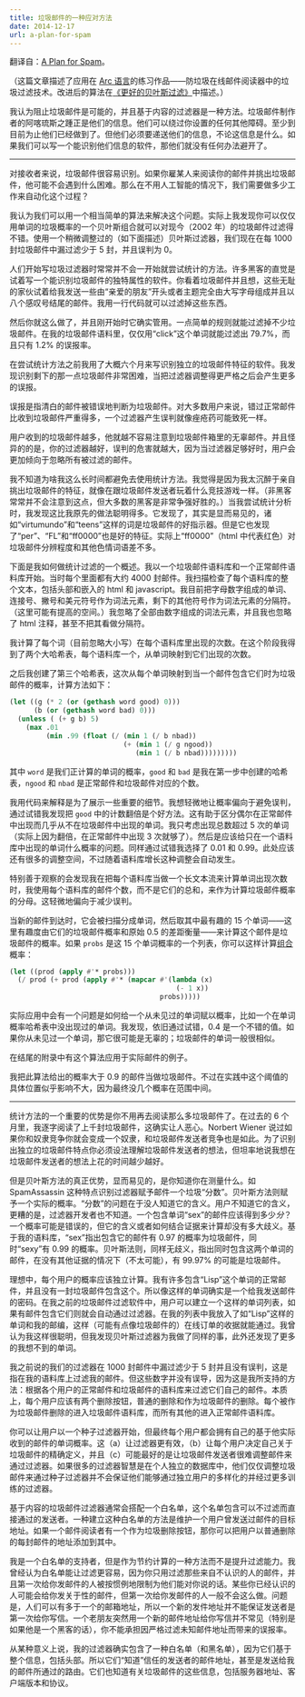 ```yaml
---
title: 垃圾邮件的一种应对方法
date: 2014-12-17
url: a-plan-for-spam
---
```


翻译自：[A Plan for Spam](http://www.paulgraham.com/spam.html)。

（这篇文章描述了应用在 [Arc 语言](http://www.paulgraham.com/arc.html)的练习作品——防垃圾在线邮件阅读器中的垃圾过滤技术。改进后的算法在[《更好的贝叶斯过滤》](http://www.paulgraham.com/better.html)中描述。）

<!-- more -->

我认为阻止垃圾邮件是可能的，并且基于内容的过滤器是一种方法。垃圾邮件制作者的阿喀琉斯之踵正是他们的信息。他们可以绕过你设置的任何其他障碍。至少到目前为止他们已经做到了。但他们必须要递送他们的信息，不论这信息是什么。如果我们可以写一个能识别他们信息的软件，那他们就没有任何办法避开了。

---

对接收者来说，垃圾邮件很容易识别。如果你雇某人来阅读你的邮件并挑出垃圾邮件，他可能不会遇到什么困难。那么在不用人工智能的情况下，我们需要做多少工作来自动化这个过程？

我认为我们可以用一个相当简单的算法来解决这个问题。实际上我发现你可以仅仅用单词的垃圾概率的一个贝叶斯组合就可以对现今（2002 年）的垃圾邮件过滤得不错。使用一个稍微调整过的（如下面描述）贝叶斯过滤器，我们现在在每 1000 封垃圾邮件中漏过滤少于 5 封，并且误判为 0。

人们开始写垃圾过滤器时常常并不会一开始就尝试统计的方法。许多黑客的直觉是试着写一个能识别垃圾邮件的独特属性的软件。你看着垃圾邮件并且想，这些无耻的家伙试着给我发送一些由“亲爱的朋友”开头或者主题完全由大写字母组成并且以八个感叹号结尾的邮件。我用一行代码就可以过滤掉这些东西。

然后你就这么做了，并且刚开始时它确实管用。一点简单的规则就能过滤掉不少垃圾邮件。在我的垃圾邮件语料里，仅仅用“click”这个单词就能过滤出 79.7%，而且只有 1.2% 的误报率。

在尝试统计方法之前我用了大概六个月来写识别独立的垃圾邮件特征的软件。我发现识别剩下的那一点垃圾邮件非常困难，当把过滤器调整得更严格之后会产生更多的误报。

误报是指清白的邮件被错误地判断为垃圾邮件。对大多数用户来说，错过正常邮件比收到垃圾邮件严重得多，一个过滤器产生误判就像痤疮药可能致死一样。

用户收到的垃圾邮件越多，他就越不容易注意到垃圾邮件箱里的无辜邮件。并且怪异的的是，你的过滤器越好，误判的危害就越大，因为当过滤器足够好时，用户会更加倾向于忽略所有被过滤的邮件。

我不知道为啥我这么长时间都避免去使用统计方法。我觉得是因为我太沉醉于亲自挑出垃圾邮件的特征，就像在跟垃圾邮件发送者玩着什么竞技游戏一样。（非黑客常常并不会注意到这点，但大多数的黑客是非常争强好胜的。）当我尝试统计分析时，我发现这比我原先的做法聪明得多。它发现了，其实是显而易见的，诸如“virtumundo”和“teens”这样的词是垃圾邮件的好指示器。但是它也发现了“per”、“FL”和“ff0000”也是好的特征。实际上“ff0000”（html 中代表红色）对垃圾邮件分辨程度和其他色情词语差不多。

下面是我如何做统计过滤的一个概述。我以一个垃圾邮件语料库和一个正常邮件语料库开始。当时每个里面都有大约 4000 封邮件。我扫描检查了每个语料库的整个文本，包括头部和嵌入的 html 和 javascript。我目前把字母数字组成的单词、连接号、撇号和美元符号作为词法元素，剩下的其他符号作为词法元素的分隔符。（这里可能有提高的空间。）我忽略了全部由数字组成的词法元素，并且我也忽略了 html 注释，甚至不把其看做分隔符。

我计算了每个词（目前忽略大小写）在每个语料库里出现的次数。在这个阶段我得到了两个大哈希表，每个语料库一个，从单词映射到它们出现的次数。

之后我创建了第三个哈希表，这次从每个单词映射到当一个邮件包含它们时为垃圾邮件的概率，计算方法如下：

``` lisp
(let ((g (* 2 (or (gethash word good) 0)))
      (b (or (gethash word bad) 0)))
  (unless ( (+ g b) 5)
    (max .01
         (min .99 (float (/ (min 1 (/ b nbad))
                            (+ (min 1 (/ g ngood))
                               (min 1 (/ b nbad)))))))))
```

其中 `word` 是我们正计算的单词的概率，`good` 和 `bad` 是我在第一步中创建的哈希表，`ngood` 和 `nbad` 是正常邮件和垃圾邮件对应的个数。

我用代码来解释是为了展示一些重要的细节。我想轻微地让概率偏向于避免误判，通过试错我发现把 `good` 中的计数翻倍是个好方法。这有助于区分偶尔在正常邮件中出现而几乎从不在垃圾邮件中出现的单词。我只考虑出现总数超过 5 次的单词（实际上因为翻倍，在正常邮件中出现 3 次就够了）。然后是应该给只在一个语料库中出现的单词什么概率的问题。同样通过试错我选择了 0.01 和 0.99。此处应该还有很多的调整空间，不过随着语料库增长这种调整会自动发生。

特别善于观察的会发现我在把每个语料库当做一个长文本流来计算单词出现次数时，我使用每个语料库的邮件个数，而不是它们的总和，来作为计算垃圾邮件概率的分母。这轻微地偏向于减少误判。

当新的邮件到达时，它会被扫描分成单词，然后取其中最有趣的 15 个单词——这里有趣度由它们的垃圾邮件概率和原始 0.5 的差距衡量——来计算这个邮件是垃圾邮件的概率。如果 `probs` 是这 15 个单词概率的一个列表，你可以这样计算[组合](http://www.paulgraham.com/naivebayes.html)概率：

``` lisp
(let ((prod (apply #'* probs)))
  (/ prod (+ prod (apply #'* (mapcar #'(lambda (x)
                                         (- 1 x))
                                     probs)))))
```

实际应用中会有一个问题是如何给一个从未见过的单词赋以概率，比如一个在单词概率哈希表中没出现过的单词。我发现，依旧通过试错，0.4 是一个不错的值。如果你从未见过一个单词，那它很可能是无辜的；垃圾邮件的单词一般很相似。

在结尾的附录中有这个算法应用于实际邮件的例子。

我把此算法给出的概率大于 0.9 的邮件当做垃圾邮件。不过在实践中这个阈值的具体位置似乎影响不大，因为最终没几个概率在范围中间。

---

统计方法的一个重要的优势是你不用再去阅读那么多垃圾邮件了。在过去的 6 个月里，我逐字阅读了上千封垃圾邮件，这确实让人恶心。Norbert Wiener 说过如果你和奴隶竞争你就会变成一个奴隶，和垃圾邮件发送者竞争也是如此。为了识别出独立的垃圾邮件特点你必须设法理解垃圾邮件发送者的想法，但坦率地说我想在垃圾邮件发送者的想法上花的时间越少越好。

但是贝叶斯方法的真正优势，显而易见的，是你知道你在测量什么。如 SpamAssassin 这种特点识别过滤器赋予邮件一个垃圾“分数”。贝叶斯方法则赋予一个实际的概率。“分数”的问题在于没人知道它的含义。用户不知道它的含义，更糟的是，过滤器开发者也不知道。一个包含单词“sex”的邮件应该得到多少*分*？一个概率可能是错误的，但它的含义或者如何结合证据来计算却没有多大歧义。基于我的语料库，“sex”指出包含它的邮件有 0.97 的概率为垃圾邮件，同时“sexy”有 0.99 的概率。贝叶斯法则，同样无歧义，指出同时包含这两个单词的邮件，在没有其他证据的情况下（不太可能），有 99.97% 的可能是垃圾邮件。

理想中，每个用户的概率应该独立计算。我有许多包含“Lisp”这个单词的正常邮件，并且没有一封垃圾邮件包含这个。所以像这样的单词确实是一个给我发送邮件的密码。在我之前的垃圾邮件过滤软件中，用户可以建立一个这样的单词列表，如果有邮件包含它们则就会自动通过过滤器。在我的列表中我放入了如“Lisp”这样的单词和我的邮编，这样（可能有点像垃圾邮件的）在线订单的收据就能通过。我曾认为我这样很聪明，但我发现贝叶斯过滤器为我做了同样的事，此外还发现了更多的我想不到的单词。

我之前说的我们的过滤器在 1000 封邮件中漏过滤少于 5 封并且没有误判，这是指在我的语料库上过滤我的邮件。但这些数字并没有误导，因为这是我所支持的方法：根据各个用户的正常邮件和垃圾邮件的语料库来过滤它们自己的邮件。本质上，每个用户应该有两个删除按钮，普通的删除和作为垃圾邮件的删除。每个被作为垃圾邮件删除的进入垃圾邮件语料库，而所有其他的进入正常邮件语料库。

你可以让用户以一个种子过滤器开始，但最终每个用户都会拥有自己的基于他实际收到的邮件的单词概率。这（a）让过滤器更有效，（b）让每个用户决定自己关于垃圾邮件的精确定义，并且（c）可能最好的是让垃圾邮件发送者很难调整邮件来通过过滤器。如果很多的过滤器智慧是在个人独立的数据库中，他们仅仅调整垃圾邮件来通过种子过滤器并不会保证他们能够通过独立用户的多样化的并经过更多训练的过滤器。

基于内容的垃圾邮件过滤器通常会搭配一个白名单，这个名单包含可以不过滤而直接通过的发送者。一种建立这种白名单的方法是维护一个用户曾发送过邮件的目标地址。如果一个邮件阅读者有一个作为垃圾删除按钮，那你可以把用户以普通删除的每封邮件的地址添加到其中。

我是一个白名单的支持者，但是作为节约计算的一种方法而不是提升过滤能力。我曾经认为白名单能让过滤更容易，因为你只用过滤那些来自不认识的人的邮件，并且第一次给你发邮件的人被按惯例地限制为他们能对你说的话。某些你已经认识的人可能会给你发关于性的邮件，但第一次给你发邮件的人一般不会这么做。问题是，人们可以有多于一个的邮箱地址，所以一个新的发件地址并不能保证发送者是第一次给你写信。一个老朋友突然用一个新的邮件地址给你写信并不常见（特别是如果他是一个黑客的话），你不能承担因严格过滤未知邮件地址而带来的误报率。

从某种意义上说，我的过滤器确实包含了一种白名单（和黑名单），因为它们基于整个信息，包括头部。所以它们“知道”信任的发送者的邮件地址，甚至是发送给我的邮件所通过的路由。它们也知道有关垃圾邮件的这些信息，包括服务器地址、客户端版本和协议。

